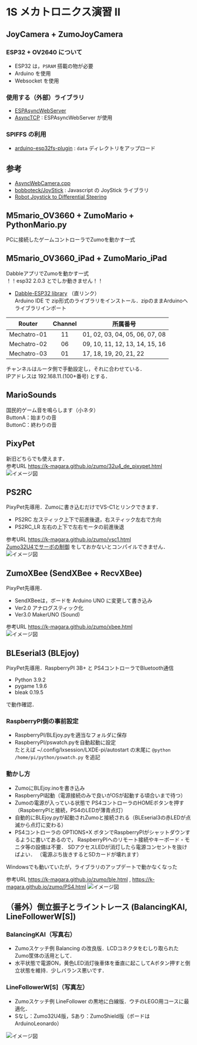 # 1S メカトロニクス演習 II

## JoyCamera + ZumoJoyCamera

### ESP32 + OV2640 について

- ESP32 は，`PSRAM` 搭載の物が必要
- Arduino を使用
- Websocket を使用

### 使用する（外部）ライブラリ

- [ESPAsyncWebServer](https://github.com/me-no-dev/ESPAsyncWebServer)
- [AsyncTCP](https://github.com/me-no-dev/AsyncTCP) : ESPAsyncWebServer が使用

### SPIFFS の利用

- [arduino-esp32fs-plugin](https://github.com/me-no-dev/arduino-esp32fs-plugin) : `data` ディレクトリをアップロード

## 参考

- [AsyncWebCamera.cpp](https://gist.github.com/me-no-dev/d34fba51a8f059ac559bf62002e61aa3)
- [bobboteck/JoyStick](https://github.com/bobboteck/JoyStick) : Javascript の JoyStick ライブラリ
- [Robot Joystick to Differential Steering](https://www.impulseadventure.com/elec/robot-differential-steering.html)

## M5mario_OV3660 + ZumoMario + PythonMario.py

PCに接続したゲームコントローラでZumoを動かす一式

## M5mario_OV3660_iPad + ZumoMario_iPad

DabbleアプリでZumoを動かす一式  
！！esp32 2.0.3 とでしか動きません！！

- [Dabble-ESP32 library](https://thestempedia.com/download/28488/) （直リンク）  
Arduino IDE で zip形式のライブラリをインストール．zipのままArduinoへライブラリインポート

|Router|Channel|所属番号|
|----|:--:|----|
|Mechatro-01|11|01, 02, 03, 04, 05, 06, 07, 08|
|Mechatro-02|06|09, 10, 11, 12, 13, 14, 15, 16|
|Mechatro-03|01|17, 18, 19, 20, 21, 22|

チャンネルはルータ側で手動設定し，それに合わせている．  
IPアドレスは 192.168.11.(100+番号) とする．

## MarioSounds

国民的ゲーム音を鳴らします（小ネタ）  
ButtonA：始まりの音  
ButtonC：終わりの音  


## PixyPet

新旧どちらでも使えます．  
参考URL https://k-magara.github.io/zumo/32u4_de_pixypet.html  
![イメージ図](/img/PixyPet.jpg)


## PS2RC

PixyPet先導用．Zumoに書き込むだけでVS-C1とリンクできます．

- PS2RC 左スティック上下で前進後退，右スティック左右で方向
- PS2RC_LR 左右の上下で左右モータの前進後退

参考URL https://k-magara.github.io/zumo/vsc1.html  
[Zumo32U4でサーボの制御](https://k-magara.github.io/zumo/servo.html) をしておかないとコンパイルできません．  
![イメージ図](/img/VSC1.jpg)


## ZumoXBee (SendXBee + RecvXBee)

PixyPet先導用．

- SendXBeeは，ボードを Arduino UNO に変更して書き込み
- Ver2.0 アナログスティック化
- Ver3.0 MakerUNO (Sound)

参考URL https://k-magara.github.io/zumo/xbee.html  
![イメージ図](/img/ZumoXBee.jpg)


## BLEserial3 (BLEjoy)

PixyPet先導用．RaspberryPI 3B+ と PS4コントローラでBluetooth通信  

- Python 3.9.2  
- pygame 1.9.6  
- bleak 0.19.5  

で動作確認．

### RaspberryPI側の事前設定
- RaspberryPI/BLEjoy.pyを適当なフォルダに保存  
- RaspberryPI/pswatch.pyを自動起動に設定  
  たとえば ~/.config/lxsession/LXDE-pi/autostart の末尾に `@python /home/pi/python/pswatch.py` を追記  

### 動かし方
- ZumoにBLEjoy.inoを書き込み
- RaspberryPI起動（電源接続のみで良いがOSが起動する頃合いまで待つ）
- Zumoの電源が入っている状態で PS4コントローラのHOMEボタンを押す（RaspberryPIと接続，PS4のLEDが薄青点灯）
- 自動的にBLEjoy.pyが起動されZumoと接続される（BLEserial3の赤LEDが点滅から点灯に変わる）
- PS4コントローラの OPTIONS+X ボタンでRaspberryPIがシャットダウンするように書いてあるので，
RaspberryPIへのリモート接続やキーボード・モニタ等の設備は不要．
SDアクセスLEDが消灯したら電源コンセントを抜けばよい．
（電源ぶち抜きするとSDカードが壊れます）

Windowsでも動いていたが，ライブラリのアップデートで動かなくなった

参考URL https://k-magara.github.io/zumo/ble.html , https://k-magara.github.io/zumo/PS4.html 
![イメージ図](/img/BLEserial3.jpg)


## （番外）倒立振子とライントレース (BalancingKAI, LineFollowerW[S])

### BalancingKAI（写真右）

- Zumoスケッチ例 Balancing の改良版．LCDコネクタをむしり取られたZumo筐体の活用として．
- 水平状態で電源ON，黄色LED消灯後車体を垂直に起こしてAボタン押すと倒立状態を維持．少しバランス悪いです．

### LineFollowerW[S]（写真左）

- Zumoスケッチ例 LineFollower の黒地に白線版．ウチのLEGO用コースに最適化．
- Sなし：Zumo32U4版，Sあり：ZumoShield版（ボードはArduinoLeonardo）

![イメージ図](/img/bangai.jpg)
